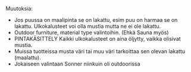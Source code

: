 Muutoksia:
- Jos puussa on maalipinta se on lakattu, esim puu on harmaa se on lakattu. Ulkokalusteet voi olla mustia mutta ne ei ole lakattu.
- Outdoor furniture, material type valintoihin. (Ehkä Sauna myös)
- PINTAKÄSITTELY Kaikki ulkokalusteet on aina öljytty, vaikka olisivat mustia.
- Muissa tuotteissa musta väri tai muu väri tarkoittaa sen olevan lakattu (maalattu).
- Jokaiseen valintaan Sonner niinkuin oli outdoorissa